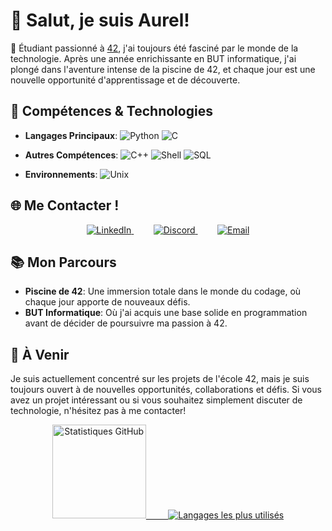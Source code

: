 # 👋 Salut, je suis Aurel!

🌟 Étudiant passionné à [42](https://www.42.fr/), j'ai toujours été fasciné par le monde de la technologie. Après une année enrichissante en BUT informatique, j'ai plongé dans l'aventure intense de la piscine de 42, et chaque jour est une nouvelle opportunité d'apprentissage et de découverte.

## 🚀 Compétences & Technologies

- **Langages Principaux**: 
  ![Python](https://img.shields.io/badge/-Python-3776AB?style=flat&logo=python&logoColor=white)
  ![C](https://img.shields.io/badge/-C-A8B9CC?style=flat&logo=c&logoColor=white)

- **Autres Compétences**: 
  ![C++](https://img.shields.io/badge/-C++-00599C?style=flat&logo=c%2B%2B&logoColor=white)
  ![Shell](https://img.shields.io/badge/-Shell-4EAA25?style=flat&logo=gnu-bash&logoColor=white)
  ![SQL](https://img.shields.io/badge/-SQL-4479A1?style=flat&logo=postgresql&logoColor=white)

- **Environnements**: 
  ![Unix](https://img.shields.io/badge/-Unix-FCC624?style=flat&logo=linux&logoColor=black)

## 🌐 Me Contacter !

<p align="center">
  <a href="https://www.linkedin.com/in/aurel-suc-45027b1a9/">
    <img src="https://img.shields.io/badge/-LinkedIn-0077B5?style=flat&logo=LinkedIn&logoColor=white" alt="LinkedIn" />
  </a>
  &nbsp; &nbsp; &nbsp; &nbsp;
  <a href="https://discord.com/users/nyantad">
    <img src="https://img.shields.io/badge/-Discord-5865F2?style=flat&logo=discord&logoColor=white" alt="Discord" />
  </a>
  &nbsp; &nbsp; &nbsp; &nbsp;
  <a href="mailto:sucaurel@gmail.com">
    <img src="https://img.shields.io/badge/-Email-D14836?style=flat&logo=gmail&logoColor=white" alt="Email" />
  </a>
</p>

## 📚 Mon Parcours

- **Piscine de 42**: Une immersion totale dans le monde du codage, où chaque jour apporte de nouveaux défis.
- **BUT Informatique**: Où j'ai acquis une base solide en programmation avant de décider de poursuivre ma passion à 42.

## 🌱 À Venir

Je suis actuellement concentré sur les projets de l'école 42, mais je suis toujours ouvert à de nouvelles opportunités, collaborations et défis. Si vous avez un projet intéressant ou si vous souhaitez simplement discuter de technologie, n'hésitez pas à me contacter!

<p align="center">
  <a href="https://github.com/Nyantad">
    <img height="150em" src="https://github-readme-stats.vercel.app/api?username=Nyantad&show_icons=true&count_private=true&theme=radical" alt="Statistiques GitHub" />
    &nbsp; &nbsp; &nbsp; &nbsp;
    <img src="https://github-readme-stats-qhs6dz3qy-nyantads-projects.vercel.app/api/top-langs/?username=Nyantad&layout=compact&theme=radical&count_private=true&role=OWNER,COLLABORATOR" alt="Langages les plus utilisés" />
  </a>
</p>

